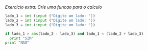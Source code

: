 _Exercicio extra: Crie uma funcao para o calculo_

```python
lado_1 = int (input ("Digite um lado: "))
lado_2 = int (input ("Digite um lado: "))
lado_3 = int (input ("Digite um lado: "))

if lado_1 > abs(lado_2 - lado_3) and lado_1 < (lado_2 + lado_3)
  print "SIM"
print "NAO"
```
